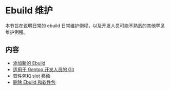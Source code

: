 # Ebuild 维护

本节旨在说明日常的 ebuild 日常维护例程，以及开发人员可能不熟悉的其他罕见维护例程。

## 内容

- [添加新的 Ebuild](./adding-a-new-ebuild.md)
- [适用于 Gentoo 开发人员的 Git](./git-for-gentoo-developers.md)
- [软件包和 slot 移动](./package-and-slot-moves.md)
- [删除 Ebuild 和软件包](./removing-ebuilds-and-packages.md)
